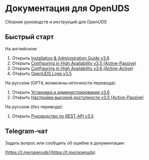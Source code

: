 
# Документация для OpenUDS

Сборник руководств и инструкций для OpenUDS

## Быстрый старт

На английcком:
1. Открыть [Installation & Administration Guide v3.6](admin_guide_36)
2. Открыть [Configuring in High Availability v3.5 (Active-Passive)](ha_guide_35)
3. Открыть [Configuring in High Availability v3.6 (Active-Active)](ha_guide_36)
4. Открыть [OpenUDS Logs v3.5](logs_guide_35)

На русском (GPT4, возможны неточности перевода):
1. Открыть [Установка и администрирование v3.6](admin_guide_36_ru)
2. Открыть [Настройка высокой доступности v3.5 (Active-Passive)](ha_guide_35_ru)

На русском (без перевода):
1. Открыть [Руководство по REST API v3.5](rest_api_v35.md)

## Telegram-чат

Задать вопрос или сообщить об ошибке в документации:

[https://t.me/openuds](https://t.me/openuds)
